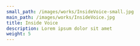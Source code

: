 ```yaml
---
small_path: /images/works/InsideVoice-small.jpg
main_path: /images/works/InsideVoice.jpg
title: Inside Voice
description: Lorem ipsum dolor sit amet
weight: 5
---
```

